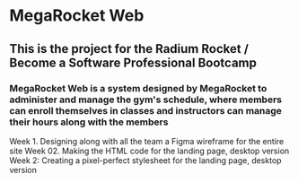 # MegaRocket Web

## This is the project for the Radium Rocket / Become a Software Professional Bootcamp

### MegaRocket Web is a system designed by MegaRocket to administer and manage the gym's schedule, where members can enroll themselves in classes and instructors can manage their hours along with the members

Week 1. Designing along with all the team a Figma wireframe for the entire site
Week 02. Making the HTML code for the landing page, desktop version
Week 2: Creating a pixel-perfect stylesheet for the landing page, desktop version